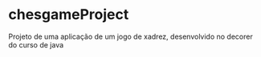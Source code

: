 # chesgameProject
Projeto de uma aplicação de um jogo de xadrez, desenvolvido no decorer do curso de java 
